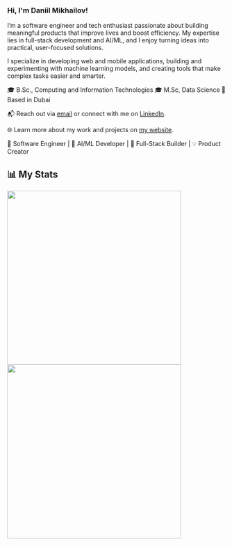 ### Hi, I'm Daniil Mikhailov!

I’m a software engineer and tech enthusiast passionate about building meaningful products that improve lives and boost efficiency. My expertise lies in full-stack development and AI/ML, and I enjoy turning ideas into practical, user-focused solutions.

I specialize in developing web and mobile applications, building and experimenting with machine learning models, and creating tools that make complex tasks easier and smarter.

🎓 B.Sc., Computing and Information Technologies
🎓 M.Sc, Data Science
📍 Based in Dubai

📬 Reach out via [email](mailto:mikhailoff.daniil@gmail.com) or connect with me on [LinkedIn](https://www.linkedin.com/in/daniilmikhailov/).

🌐 Learn more about my work and projects on [my website](https://www.daniilmikhailov.com).

🚀 Software Engineer | 🤖 AI/ML Developer | 📱 Full-Stack Builder | 💡 Product Creator

## 📊 My Stats
<div>
  <img src="https://github-readme-streak-stats.herokuapp.com/?user=dnlmkhlv&theme=dark" width="400" />
  <a href="https://leetcode.com/dnlmkhlv/"><img src="https://leetcard.jacoblin.cool/dnlmkhlv?theme=dark" width="400" /></a>
</div>
